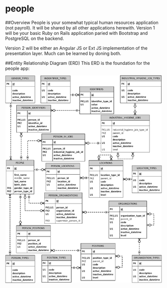 # people

##Overview
People is your somewhat typical human resources application (not payroll).  It 
will be shared by all other applications herewith.  Version 1 will be your
basic Ruby on Rails application paried with Bootstrap and PostgreSQL on the
backend.

Version 2 will be either an Angular JS or Ext JS implementation of the 
presentation layer.  Much can be learned by doning both.

##Entity Relationship Diagram (ERD)
This ERD is the foundation for the people app:

<img src="./people.png"/>
